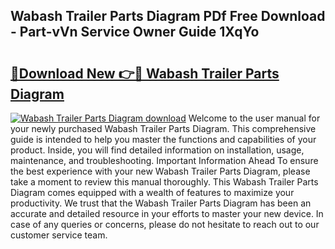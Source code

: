 ## Wabash Trailer Parts Diagram PDf Free Download - Part-vVn Service Owner Guide 1XqYo

# <h2><a href="http://dfleme.blite.top/?on=Wabash+Trailer+Parts+Diagram">🔗Download New 👉🔴 Wabash Trailer Parts Diagram</a></h2>

[![Wabash Trailer Parts Diagram download](https://i.imgur.com/lujVjoI.png)](http://dfleme.blite.top/?on=Wabash+Trailer+Parts+Diagram)
Welcome to the user manual for your newly purchased Wabash Trailer Parts Diagram. This comprehensive guide is intended to help you master the functions and capabilities of your product. Inside, you will find detailed information on installation, usage, maintenance, and troubleshooting. Important Information Ahead To ensure the best experience with your new Wabash Trailer Parts Diagram, please take a moment to review this manual thoroughly. This Wabash Trailer Parts Diagram comes equipped with a wealth of features to maximize your productivity. We trust that the Wabash Trailer Parts Diagram has been an accurate and detailed resource in your efforts to master your new device. In case of any queries or concerns, please do not hesitate to reach out to our customer service team.
